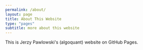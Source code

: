```yaml
---
permalink: /about/
layout: page
title: About This Website
type: "pages"
subtitle: more about this website
---
```


This is Jerzy Pawlowski's (algoquant) website on GitHub Pages.  

